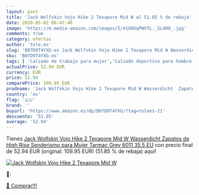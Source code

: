 ```yaml
---
layout: post
title: 'Jack Wolfskin Vojo Hike 2 Texapore Mid W al 51.85 % de rebaja'
date: 2020-05-02 06:47:40
image: 'https://m.media-amazon.com/images/I/41U0GqPWVfL._SL400_.jpg'
comments: true
category: ofertas
author: 'tole.es'
slug: 'B07D9T4YXG-es Jack Wolfskin Vojo Hike 2 Texapore Mid W Wasserdicht...'
sku: 'B07D9T4YXG-es'
tags: [ 'Calzado de trabajo para mujer','Calzado deportivo para hombre','Calzado sanitario y de hostelería para mujer','Chanclas y sandalias de piscina para hombre','Sandalias y chanclas para niña','Zapatillas y calzado deportivo para hombre','Zapatos','Zapatos para hombre','Zapatos para mujer','Zapatos para niñas pequeñas','Zapatos y complementos','Zuecos sanitarios y de hostelería para mujer','Zuecos y mules para hombre','zapatos', ]
actualPrice: 52.94 EUR
currency: EUR
price: 52.94
comparePrice: 109.95 EUR
prodname: 'Jack Wolfskin Vojo Hike 2 Texapore Mid W Wasserdicht  Zapatos de High Rise Senderismo para Mujer  Tarmac Grey 6011  35.5 EU'
country: 'es'
flag: '🇪🇸'
brand: ''
buyurl: 'https://www.amazon.es/dp/B07D9T4YXG/?tag=tolees-21'
descuento: '51.85'
average: '52.94'
---
```


Tienes [Jack Wolfskin Vojo Hike 2 Texapore Mid W Wasserdicht  Zapatos de High Rise Senderismo para Mujer  Tarmac Grey 6011  35.5 EU](https://www.amazon.es/dp/B07D9T4YXG/?tag=tolees-21) con precio final de  52.94 EUR (original: 109.95 EUR) (51.85 %  de rebaja) aqui!

[![Jack Wolfskin Vojo Hike 2 Texapore Mid W](https://m.media-amazon.com/images/I/41U0GqPWVfL._SL400_.jpg)](https://www.amazon.es/dp/B07D9T4YXG/?tag=tolees-21)

🔎:


[🛒 Comprar!!!](https://www.amazon.es/dp/B07D9T4YXG/?tag=tolees-21)
